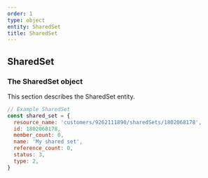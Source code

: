 ```yaml
---
order: 1
type: object
entity: SharedSet
title: SharedSet
---
```


## SharedSet

### The SharedSet object

This section describes the SharedSet entity.

```javascript
// Example SharedSet
const shared_set = {
  resource_name: 'customers/9262111890/sharedSets/1802068178',
  id: 1802068178,
  member_count: 0,
  name: 'My shared set',
  reference_count: 0,
  status: 3,
  type: 2,
}
```
